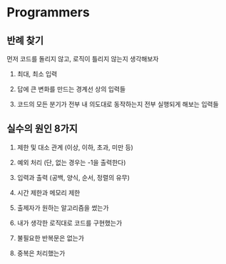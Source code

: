 # Programmers

## 반례 찾기

먼저 코드를 돌리지 않고, 로직이 틀리지 않는지 생각해보자

1. 최대, 최소 입력

2. 답에 큰 변화를 만드는 경계선 상의 입력들

3. 코드의 모든 분기가 전부 내 의도대로 동작하는지 전부 실행되게 해보는 입력들

## 실수의 원인 8가지

1. 제한 및 대소 관계 (이상, 이하, 초과, 미만 등)

2. 예외 처리 (단, 없는 경우는 -1을 출력한다)

3. 입력과 출력 (공백, 양식, 순서, 정렬의 유무)

4. 시간 제한과 메모리 제한

5. 출제자가 원하는 알고리즘을 썼는가

6. 내가 생각한 로직대로 코드를 구현했는가

7. 불필요한 반복문은 없는가

8. 중복은 처리했는가
